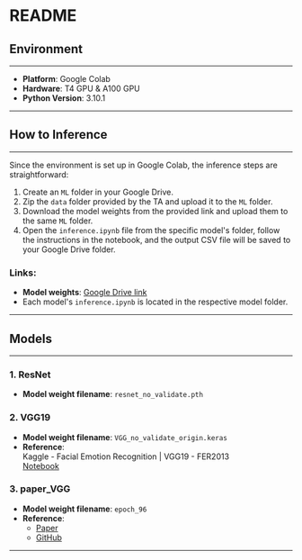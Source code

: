 # README

## Environment
---
- **Platform**: Google Colab  
- **Hardware**: T4 GPU & A100 GPU  
- **Python Version**: 3.10.1  

---

## How to Inference
---
Since the environment is set up in Google Colab, the inference steps are straightforward:

1. Create an `ML` folder in your Google Drive.  
2. Zip the `data` folder provided by the TA and upload it to the `ML` folder.  
3. Download the model weights from the provided link and upload them to the same `ML` folder.  
4. Open the `inference.ipynb` file from the specific model's folder, follow the instructions in the notebook, and the output CSV file will be saved to your Google Drive folder.  

### Links:
- **Model weights**: [Google Drive link](https://drive.google.com/drive/folders/1f9yKfzEJa9-uqPd-32YVT67SNxl3GWcE?usp=sharing)  
- Each model's `inference.ipynb` is located in the respective model folder.  

---

## Models
---

### 1. ResNet
- **Model weight filename**: `resnet_no_validate.pth`  

### 2. VGG19
- **Model weight filename**: `VGG_no_validate_origin.keras`  
- **Reference**:  
  Kaggle - Facial Emotion Recognition | VGG19 - FER2013  
  [Notebook](https://www.kaggle.com/code/enesztrk/facial-emotion-recognition-vgg19-fer2013/notebook)  

### 3. paper_VGG
- **Model weight filename**: `epoch_96`  
- **Reference**:  
  - [Paper](https://arxiv.org/pdf/2105.03588)  
  - [GitHub](https://github.com/usef-kh/fer)  

---
